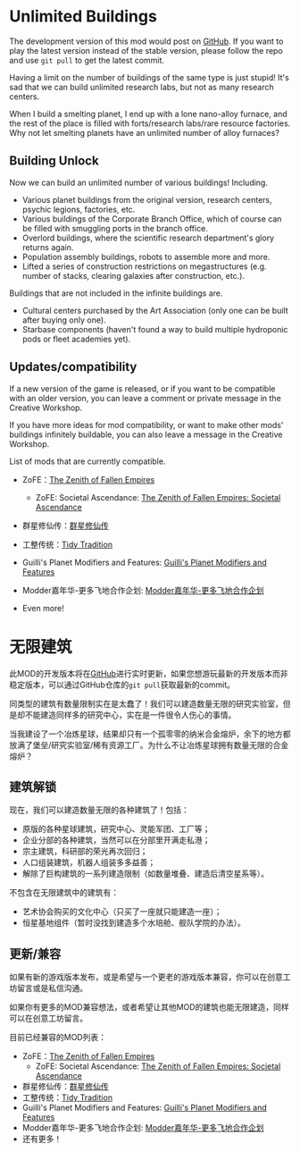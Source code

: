 # Unlimited Buildings

The development version of this mod would post on [GitHub](https://github.com/Lyther/UnlimitedBuildings). If you want to play the latest version instead of the stable version, please follow the repo and use `git pull` to get the latest commit.

Having a limit on the number of buildings of the same type is just stupid! It's sad that we can build unlimited research labs, but not as many research centers.

When I build a smelting planet, I end up with a lone nano-alloy furnace, and the rest of the place is filled with forts/research labs/rare resource factories. Why not let smelting planets have an unlimited number of alloy furnaces?

## Building Unlock

Now we can build an unlimited number of various buildings! Including.

* Various planet buildings from the original version, research centers, psychic legions, factories, etc.
* Various buildings of the Corporate Branch Office, which of course can be filled with smuggling ports in the branch office.
* Overlord buildings, where the scientific research department's glory returns again.
* Population assembly buildings, robots to assemble more and more.
* Lifted a series of construction restrictions on megastructures (e.g. number of stacks, clearing galaxies after construction, etc.).

Buildings that are not included in the infinite buildings are.

* Cultural centers purchased by the Art Association (only one can be built after buying only one).
* Starbase components (haven't found a way to build multiple hydroponic pods or fleet academies yet).

## Updates/compatibility

If a new version of the game is released, or if you want to be compatible with an older version, you can leave a comment or private message in the Creative Workshop.

If you have more ideas for mod compatibility, or want to make other mods' buildings infinitely buildable, you can also leave a message in the Creative Workshop.

List of mods that are currently compatible.

* ZoFE：[The Zenith of Fallen Empires](https://steamcommunity.com/sharedfiles/filedetails/?id=2053987275)
  * ZoFE: Societal Ascendance: [The Zenith of Fallen Empires: Societal Ascendance](https://steamcommunity.com/sharedfiles/filedetails/?id=2071119457)

* 群星修仙传：[群星修仙传](https://steamcommunity.com/sharedfiles/filedetails/?id=2865408972)
* 工整传统：[Tidy Tradition](https://steamcommunity.com/sharedfiles/filedetails/?id=2438313459)
* Guilli's Planet Modifiers and Features: [Guilli's Planet Modifiers and Features](https://steamcommunity.com/sharedfiles/filedetails/?id=865040033)
* Modder嘉年华-更多飞地合作企划: [Modder嘉年华-更多飞地合作企划](https://steamcommunity.com/sharedfiles/filedetails/?id=2839742216)
* Even more!

# 无限建筑

此MOD的开发版本将在[GitHub](https://github.com/Lyther/UnlimitedBuildings)进行实时更新，如果您想游玩最新的开发版本而非稳定版本，可以通过GitHub仓库的`git pull`获取最新的commit。

同类型的建筑有数量限制实在是太蠢了！我们可以建造数量无限的研究实验室，但是却不能建造同样多的研究中心，实在是一件很令人伤心的事情。

当我建设了一个冶炼星球，结果却只有一个孤零零的纳米合金熔炉，余下的地方都放满了堡垒/研究实验室/稀有资源工厂。为什么不让冶炼星球拥有数量无限的合金熔炉？

## 建筑解锁

现在，我们可以建造数量无限的各种建筑了！包括：

* 原版的各种星球建筑，研究中心、灵能军团、工厂等；
* 企业分部的各种建筑，当然可以在分部里开满走私港；
* 宗主建筑，科研部的荣光再次回归；
* 人口组装建筑，机器人组装多多益善；
* 解除了巨构建筑的一系列建造限制（如数量堆叠、建造后清空星系等）。

不包含在无限建筑中的建筑有：

* 艺术协会购买的文化中心（只买了一座就只能建造一座）；
* 恒星基地组件（暂时没找到建造多个水培舱、舰队学院的办法）。

## 更新/兼容

如果有新的游戏版本发布，或是希望与一个更老的游戏版本兼容，你可以在创意工坊留言或是私信沟通。

如果你有更多的MOD兼容想法，或者希望让其他MOD的建筑也能无限建造，同样可以在创意工坊留言。

目前已经兼容的MOD列表：

* ZoFE：[The Zenith of Fallen Empires](https://steamcommunity.com/sharedfiles/filedetails/?id=2053987275)
  * ZoFE: Societal Ascendance: [The Zenith of Fallen Empires: Societal Ascendance](https://steamcommunity.com/sharedfiles/filedetails/?id=2071119457)
* 群星修仙传：[群星修仙传](https://steamcommunity.com/sharedfiles/filedetails/?id=2865408972)
* 工整传统：[Tidy Tradition](https://steamcommunity.com/sharedfiles/filedetails/?id=2438313459)
* Guilli's Planet Modifiers and Features: [Guilli's Planet Modifiers and Features](https://steamcommunity.com/sharedfiles/filedetails/?id=865040033)
* Modder嘉年华-更多飞地合作企划: [Modder嘉年华-更多飞地合作企划](https://steamcommunity.com/sharedfiles/filedetails/?id=2839742216)
* 还有更多！
